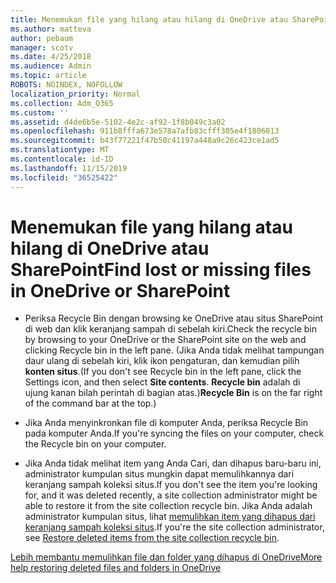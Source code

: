 ```yaml
---
title: Menemukan file yang hilang atau hilang di OneDrive atau SharePoint
ms.author: matteva
author: pebaum
manager: scotv
ms.date: 4/25/2018
ms.audience: Admin
ms.topic: article
ROBOTS: NOINDEX, NOFOLLOW
localization_priority: Normal
ms.collection: Adm_O365
ms.custom: ''
ms.assetid: d4de6b5e-5102-4e2c-af92-1f8b049c3a02
ms.openlocfilehash: 911b8fffa673e578a7afb83cfff305e4f1806013
ms.sourcegitcommit: b43f77221f47b50c41197a448a9c26c423ce1ad5
ms.translationtype: MT
ms.contentlocale: id-ID
ms.lasthandoff: 11/15/2019
ms.locfileid: "36525422"
---
```

# <a name="find-lost-or-missing-files-in-onedrive-or-sharepoint"></a><span data-ttu-id="6203a-102">Menemukan file yang hilang atau hilang di OneDrive atau SharePoint</span><span class="sxs-lookup"><span data-stu-id="6203a-102">Find lost or missing files in OneDrive or SharePoint</span></span>

- <span data-ttu-id="6203a-103">Periksa Recycle Bin dengan browsing ke OneDrive atau situs SharePoint di web dan klik keranjang sampah di sebelah kiri.</span><span class="sxs-lookup"><span data-stu-id="6203a-103">Check the recycle bin by browsing to your OneDrive or the SharePoint site on the web and clicking Recycle bin in the left pane.</span></span> <span data-ttu-id="6203a-104">(Jika Anda tidak melihat tampungan daur ulang di sebelah kiri, klik ikon pengaturan, dan kemudian pilih **konten situs**.</span><span class="sxs-lookup"><span data-stu-id="6203a-104">(If you don't see Recycle bin in the left pane, click the Settings icon, and then select **Site contents**.</span></span> <span data-ttu-id="6203a-105">**Recycle bin** adalah di ujung kanan bilah perintah di bagian atas.)</span><span class="sxs-lookup"><span data-stu-id="6203a-105">**Recycle Bin** is on the far right of the command bar at the top.)</span></span> 
    
- <span data-ttu-id="6203a-106">Jika Anda menyinkronkan file di komputer Anda, periksa Recycle Bin pada komputer Anda.</span><span class="sxs-lookup"><span data-stu-id="6203a-106">If you're syncing the files on your computer, check the Recycle bin on your computer.</span></span> 
    
- <span data-ttu-id="6203a-107">Jika Anda tidak melihat item yang Anda Cari, dan dihapus baru-baru ini, administrator kumpulan situs mungkin dapat memulihkannya dari keranjang sampah koleksi situs.</span><span class="sxs-lookup"><span data-stu-id="6203a-107">If you don't see the item you're looking for, and it was deleted recently, a site collection administrator might be able to restore it from the site collection recycle bin.</span></span> <span data-ttu-id="6203a-108">Jika Anda adalah administrator kumpulan situs, lihat [memulihkan item yang dihapus dari keranjang sampah koleksi situs](https://go.microsoft.com/fwlink/?linkid=866439).</span><span class="sxs-lookup"><span data-stu-id="6203a-108">If you're the site collection administrator, see [Restore deleted items from the site collection recycle bin](https://go.microsoft.com/fwlink/?linkid=866439).</span></span>
    
[<span data-ttu-id="6203a-109">Lebih membantu memulihkan file dan folder yang dihapus di OneDrive</span><span class="sxs-lookup"><span data-stu-id="6203a-109">More help restoring deleted files and folders in OneDrive</span></span>](https://go.microsoft.com/fwlink/?linkid=872872)
  


